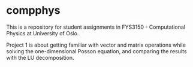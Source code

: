 # compphys
This is a repository for student assignments in FYS3150 - Computational Physics at University of Oslo.

Project 1 is about getting familiar with vector and matrix operations while solving the one-dimensional Posson equation, and comparing the results with the LU decomposition. 
